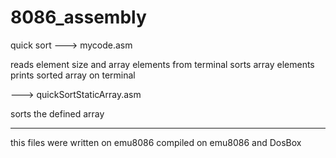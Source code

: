 # 8086_assembly
quick sort
---> mycode.asm

reads element size and array elements from terminal
sorts array elements
prints sorted array on terminal

---> quickSortStaticArray.asm

sorts the defined array

-----
this files were written on emu8086
compiled on emu8086 and DosBox
